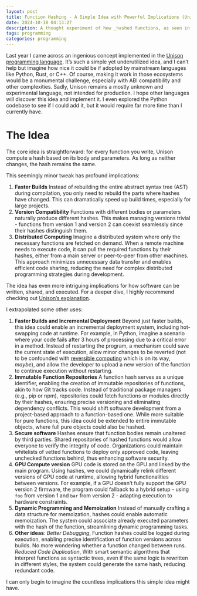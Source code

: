 ```yaml
---
layout: post
title: Function Hashing - A Simple Idea with Powerful Implications (Unison)
date: 2024-10-18 04:13:27
description: A thought experiment of how _hashed functions, as seen in the Unison language, could change programming. From faster builds to distributed computing and secure software, this post highlights potential applications and implications of this nice approach.
tags: programming
categories: programming
---
```


Last year I came across an ingenious concept implemented in the [Unison programming language](https://www.unison-lang.org/). It’s such a simple yet underutilized idea, and I can’t help but imagine how nice it could be if adopted by mainstream languages like Python, Rust, or C++. Of course, making it work in those ecosystems would be a monumental challenge, especially with ABI compatibility and other complexities. Sadly, Unison remains a mostly unknown and experimental language, not intended for production. I hope other languages will discover this idea and implement it. I even explored the Python codebase to see if I could add it, but it would require far more time than I currently have.

# The Idea
The core idea is straightforward: for every function you write, Unison compute a hash based on its body and parameters. As long as neither changes, the hash remains the same.

This seemingly minor tweak has profound implications:

1. **Faster Builds**
   Instead of rebuilding the entire abstract syntax tree (AST) during compilation, you only need to rebuild the parts where hashes have changed. This can dramatically speed up build times, especially for large projects.
2. **Version Compatibility**
   Functions with different bodies or parameters naturally produce different hashes. This makes managing versions trivial - functions from version 1 and version 2 can coexist seamlessly since their hashes distinguish them.
3. **Distributed Computing**
   Imagine a distributed system where only the necessary functions are fetched on demand. When a remote machine needs to execute code, it can pull the required functions by their hashes, either from a main server or peer-to-peer from other machines. This approach minimizes unnecessary data transfer and enables efficient code sharing, reducing the need for complex distributed programming strategies during development.

The idea has even more intriguing implications for how software can be written, shared, and executed. For a deeper dive, I highly recommend checking out [Unison’s explanation](https://www.unison-lang.org/docs/the-big-idea/).

I extrapolated some other uses:

1. **Faster Builds and Incremental Deployment**
   Beyond just faster builds, this idea could enable an incremental deployment system, including hot-swapping code at runtime. For example, in Python, imagine a scenario where your code fails after 3 hours of processing due to a critical error in a method. Instead of restarting the program, a mechanism could save the current state of execution, allow minor changes to be reverted (not to be confounded with [reversible computing](https://spectrum.ieee.org/reversible-computing) which is on its way, _maybe_), and allow the developer to upload a new version of the function to continue execution without restarting.
2. **Immutable Function Repositories**
   A function hash serves as a unique identifier, enabling the creation of immutable repositories of functions, akin to how Git tracks code. Instead of traditional package managers (e.g., pip or npm), repositories could fetch functions or modules directly by their hashes, ensuring precise versioning and eliminating dependency conflicts. This would shift software development from a project-based approach to a function-based one. While more suitable for pure functions, this idea could be extended to entire immutable objects, where full pure objects could also be hashed.
3. **Secure software**
   Hashes ensure that function bodies remain unaltered by third parties. Shared repositories of hashed functions would allow everyone to verify the integrity of code. Organizations could maintain whitelists of vetted functions to deploy only approved code, leaving unchecked functions behind, thus enhancing software security.
4. **GPU Compute version**
   GPU code is stored on the GPU and linked by the main program. Using hashes, we could dynamically relink different versions of GPU code at runtime, allowing hybrid functionalities between versions. For example, if a GPU doesn’t fully support the GPU version 2 firmware, the program could fallback to a hybrid setup - using `foo` from version 1 and `bar` from version 2 - adapting execution to hardware constraints.
5. **Dynamic Programming and Memoization**
   Instead of manually crafting a data structure for memoization, hashes could enable automatic memoization. The system could associate already executed parameters with the hash of the function, streamlining dynamic programming tasks.
6. **Other ideas**:
   *Better Debugging*, Function hashes could be logged during execution, enabling precise identification of function versions across builds. No more wondering whether a function changed between runs. *Reduced Code Duplication*, With smart semantic algorithms that interpret functions as syntactic trees, even if the same logic is rewritten in different styles, the system could generate the same hash, reducing redundant code.


I can only begin to imagine the countless implications this simple idea might have.